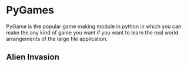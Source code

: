 # PyGames
PyGame is the popular game making module in python in which you can make the any kind of game you want if you want to learn the real world arrangements of the large file application.
## Alien Invasion
